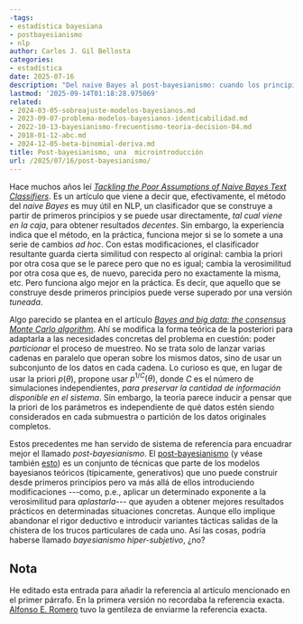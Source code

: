 ```yaml
---
-tags:
- estadística bayesiana
- postbayesianismo
- nlp
author: Carlos J. Gil Bellosta
categories:
- estadística
date: 2025-07-16
description: "Del naive Bayes al post-bayesianismo: cuando los principios teóricos ceden el paso a trucos ad hoc para obtener mejores resultados prácticos."
lastmod: '2025-09-14T01:18:28.975069'
related:
- 2024-03-05-sobreajuste-modelos-bayesianos.md
- 2023-09-07-problema-modelos-bayesianos-identicabilidad.md
- 2022-10-13-bayesianismo-frecuentismo-teoria-decision-04.md
- 2018-01-12-abc.md
- 2024-12-05-beta-binomial-deriva.md
title: Post-bayesianismo, una  microintroducción
url: /2025/07/16/post-bayesianismo/
---
```


Hace muchos años leí [_Tackling the Poor Assumptions of Naive Bayes Text Classifiers_](https://people.csail.mit.edu/jrennie/papers/icml03-nb.pdf). Es un artículo que viene a decir que, efectivamente, el método del _naive Bayes_ es muy útil en NLP, un clasificador que se construye a partir de primeros principios y se puede usar directamente, _tal cual viene en la caja_, para obtener resultados _decentes_. Sin embargo, la experiencia indica que el método, en la práctica, funciona mejor si se lo somete a una serie de cambios _ad hoc_. Con estas modificaciones, el clasificador resultante guarda cierta similitud con respecto al original: cambia la priori por otra cosa que se le parece pero que no es igual; cambia la verosimilitud por otra cosa que es, de nuevo, parecida pero no exactamente la misma, etc. Pero funciona algo mejor en la práctica. Es decir, que aquello que se construye desde primeros principios puede verse superado por una versión _tuneada_.

Algo parecido se plantea en el artículo [_Bayes and big data: the consensus Monte Carlo algorithm_](https://research.google/pubs/bayes-and-big-data-the-consensus-monte-carlo-algorithm/). Ahí se modifica la forma teórica de la posteriori para adaptarla a las necesidades concretas del problema en cuestión: poder _particionar_ el proceso de muestreo. No se trata solo de lanzar varias cadenas en paralelo que operan sobre los mismos datos, sino de usar un subconjunto de los datos en cada cadena. Lo curioso es que, en lugar de usar la priori $p(\theta)$, propone usar $p^{1/C}(\theta)$, donde $C$ es el número de simulaciones independientes, _para preservar la cantidad de información disponible en el sistema_. Sin embargo, la teoría parece inducir a pensar que la priori de los parámetros es independiente de qué datos estén siendo considerados en cada submuestra o partición de los datos originales completos.

Estos precedentes me han servido de sistema de referencia para encuadrar mejor el llamado _post-bayesianismo_. El [post-bayesianismo](https://postbayes.github.io/seminar/) (y véase también [esto](https://datascienceconfidential.github.io/statistics/r/2025/06/17/post-bayesian.html)) es un conjunto de técnicas que parte de los modelos bayesianos teóricos (típicamente, generativos) que uno puede construir desde primeros principios pero va más allá de ellos introduciendo modificaciones ---como, p.e., aplicar un determinado exponente a la verosimilitud para _aplastarla_--- que ayuden a obtener mejores resultados prácticos en determinadas situaciones concretas. Aunque ello implique abandonar el rigor deductivo e introducir variantes tácticas salidas de la chistera de los trucos particulares de cada uno. Así las cosas, podría haberse llamado _bayesianismo hiper-subjetivo_, ¿no?

## Nota

He editado esta entrada para añadir la referencia al artículo mencionado en el primer párrafo. En la primera versión no recordaba la referencia exacta. [Alfonso E. Romero](https://x.com/alfonsoeromero) tuvo la gentileza de enviarme la referencia exacta.